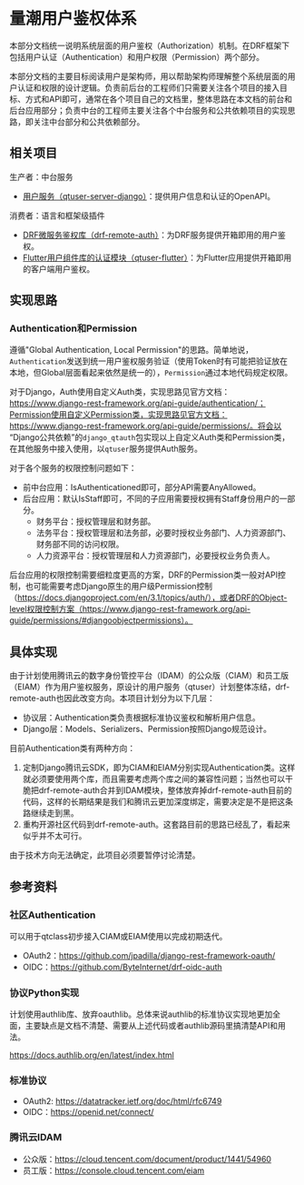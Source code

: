 # 量潮用户鉴权体系

[//]: （2021-08-09）从项目里复制，还未维护。

本部分文档统一说明系统层面的用户鉴权（Authorization）机制。在DRF框架下包括用户认证（Authentication）和用户权限（Permission）两个部分。

本部分文档的主要目标阅读用户是架构师，用以帮助架构师理解整个系统层面的用户认证和权限的设计逻辑。负责前后台的工程师们只需要关注各个项目的接入目标、方式和API即可，通常在各个项目自己的文档里，整体思路在本文档的前台和后台应用部分；负责中台的工程师主要关注各个中台服务和公共依赖项目的实现思路，即关注中台部分和公共依赖部分。

## 相关项目

生产者：中台服务
- [用户服务（qtuser-server-django）](../middle-end/qtuser/README.md)：提供用户信息和认证的OpenAPI。

消费者：语言和框架级插件
- [DRF微服务鉴权库（drf-remote-auth）](../requirements/django/django-qtauth/README.md)：为DRF服务提供开箱即用的用户鉴权。
- [Flutter用户组件库的认证模块（qtuser-flutter）](../requirements/flutter/qtuser-flutter/auth.md)：为Flutter应用提供开箱即用的客户端用户鉴权。

## 实现思路

### Authentication和Permission

遵循"Global Authentication, Local Permission"的思路。简单地说，`Authentication`发送到统一用户鉴权服务验证（使用Token时有可能把验证放在本地，但Global层面看起来依然是统一的），`Permission`通过本地代码规定权限。

对于Django，Auth使用自定义Auth类，实现思路见官方文档：https://www.django-rest-framework.org/api-guide/authentication/；Permission使用自定义Permission类，实现思路见官方文档：https://www.django-rest-framework.org/api-guide/permissions/。将会以 “Django公共依赖”的`django_qtauth`包实现以上自定义Auth类和Permission类，在其他服务中接入使用，以`qtuser`服务提供Auth服务。

对于各个服务的权限控制问题如下：
- 前中台应用：IsAuthenticationed即可，部分API需要AnyAllowed。
- 后台应用：默认IsStaff即可，不同的子应用需要授权拥有Staff身份用户的一部分。
  - 财务平台：授权管理层和财务部。
  - 法务平台：授权管理层和法务部，必要时授权业务部门、人力资源部门、财务部不同的访问权限。
  - 人力资源平台：授权管理层和人力资源部门，必要授权业务负责人。

后台应用的权限控制需要细粒度更高的方案，DRF的Permission类一般对API控制，也可能需要考虑Django原生的用户级Permission控制（https://docs.djangoproject.com/en/3.1/topics/auth/），或者DRF的Object-level权限控制方案（https://www.django-rest-framework.org/api-guide/permissions/#djangoobjectpermissions）。

## 具体实现

由于计划使用腾讯云的数字身份管控平台（IDAM）的公众版（CIAM）和员工版（EIAM）作为用户鉴权服务，原设计的用户服务（qtuser）计划整体冻结，drf-remote-auth也因此改变方向。本项目计划分为以下几层：
- 协议层：Authentication类负责根据标准协议鉴权和解析用户信息。
- Django层：Models、Serializers、Permission按照Django规范设计。

目前Authentication类有两种方向：
1. 定制Django腾讯云SDK，即为CIAM和EIAM分别实现Authentication类。这样就必须要使用两个库，而且需要考虑两个库之间的兼容性问题；当然也可以干脆把drf-remote-auth合并到IDAM模块，整体放弃掉drf-remote-auth目前的代码，这样的长期结果是我们和腾讯云更加深度绑定，需要决定是不是把这条路继续走到黑。
2. 重构开源社区代码到drf-remote-auth。这套路目前的思路已经乱了，看起来似乎并不太可行。

由于技术方向无法确定，此项目必须要暂停讨论清楚。

## 参考资料

### 社区Authentication

可以用于qtclass初步接入CIAM或EIAM使用以完成初期迭代。
- OAuth2：https://github.com/jpadilla/django-rest-framework-oauth/
- OIDC：https://github.com/ByteInternet/drf-oidc-auth

### 协议Python实现

计划使用authlib库、放弃oauthlib。总体来说authlib的标准协议实现地更加全面，主要缺点是文档不清楚、需要从上述代码或者authlib源码里搞清楚API和用法。

https://docs.authlib.org/en/latest/index.html

### 标准协议

- OAuth2: https://datatracker.ietf.org/doc/html/rfc6749
- OIDC：https://openid.net/connect/

### 腾讯云IDAM

- 公众版：https://cloud.tencent.com/document/product/1441/54960
- 员工版：https://console.cloud.tencent.com/eiam

